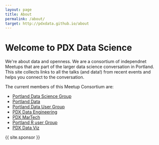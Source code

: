 ```yaml
---
layout: page
title: About
permalink: /about/
target: http://pdxdata.github.io/about
---
```


Welcome to PDX Data Science
===========

We're about data and openness. We are a consortium of independnet Meetups that are part of the larger data science conversation in Portland. This site collects links to all the talks (and data!) from recent events and helps you connect to the conversation. 

The current members of this Meetup Consortium are:

* [Portland Data Science Group](http://www.meetup.com/Portland-Data-Science-Group/)
* [Portland Data](http://www.meetup.com/Portland-Data/)
* [Portland Data User Group](http://www.meetup.com/Portland-Data-User-Group/)
* [PDX Data Engineering](http://www.meetup.com/PDX-Data-Engineering/)
* [PDX MarTech](https://www.meetup.com/MarTech-PDX-Marketing-Technology-Group/)
* [Portland R user Group](http://www.meetup.com/portland-r-user-group/)
* [PDX Data Viz](http://www.meetup.com/PDX-Data-Visualization/)

{{ site.sponsor }}
